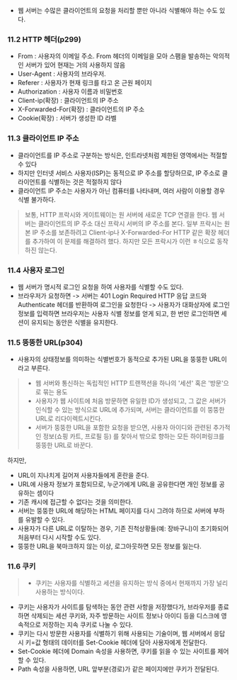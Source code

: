 - 웹 서버는 수많은 클라이언트의 요청을 처리할 뿐만 아니라 식별해야 하는 수도 있다.

### 11.2 HTTP 헤더(p299)
- From : 사용자의 이메일 주소. From 헤더의 이메일을 모아 스팸을 발송하는 악의적인 서버가 있어 현재는 거의 사용하지 않음
- User-Agent : 사용자의 브라우저. 
- Referer : 사용자가 현재 링크를 타고 온 근원 페이지
- Authorization : 사용자 이름과 비밀번호
- Client-ip(확장) : 클라이언트의 IP 주소
- X-Forwarded-For(확장) : 클라이언트의 IP 주소
- Cookie(확장) : 서버가 생성한 ID 라벨

### 11.3 클라이언트 IP 주소
- 클라이언트를 IP 주소로 구분하는 방식은, 인트라넷처럼 제한된 영역에서는 적절할 수 있다
- 하지만 인터넷 서비스 사용자(ISP)는 동적으로 IP 주소를 할당하므로, IP 주소로 클라이언트를 식별하는 것은 적절하지 않다
- 클라이언트 IP 주소는 사용자가 아닌 컴퓨터를 나타내며, 여러 사람이 이용할 경우 식별 불가하다.
> 보통, HTTP 프락시와 게이트웨이는 원 서버에 새로운 TCP 연결을 한다. 웹 서버는 클라이언트의 IP 주소 대신 프락시 서버의 IP 주소를 본다. 
> 일부 프락시는 원본 IP 주소를 보존하려고 Client-ip나 X-Forwarded-For HTTP 같은 확장 헤더를 추가하여 이 문제를 해결하려 했다. 하지만 모든 프락시가 이런 ㅎ식으로 동작하진 않는다.

### 11.4 사용자 로그인
- 웹 서버가 명시적 로그인 요청을 하여 사용자를 식별할 수도 있다.
- 브라우저가 요청하면 -> 서버는 401 Login Required HTTP 응답 코드와 Authenticate 헤더를 반환하여 로그인을 요청한다 -> 사용자가 대화상자에 로그인 정보를 입력하면 브라우저는 사용자 식별 정보를 얻게 되고,
한 번만 로그인하면 세션이 유지되는 동안은 식별을 유지한다.

### 11.5 뚱뚱한 URL(p304)
- 사용자의 상태정보를 의미하는 식별번호가 동적으로 추가된 URL을 뚱뚱한 URL이라고 부른다. 
> - 웹 서버와 통신하는 독립적인 HTTP 트랜잭션을 하나의 '세션' 혹은 '방문'으로 묶는 용도
> - 사용자가 웹 사이트에 처음 방문하면 유일한 ID가 생성되고, 그 값은 서버가 인식할 수 있는 방식으로 URL에 추가되며, 서버는 클라이언트를 이 뚱뚱한 URL로 리다이렉트시킨다.
> - 서버가 뚱뚱한 URL을 포함한 요청을 받으면, 사용자 아이디와 관련된 추가적인 정보(쇼핑 카트, 프로필 등) 를 찾아서 밖으로 향하는 모든 하이퍼링크를 뚱뚱한 URL로 바꾼다.

하지만,
- URL이 지나치게 길어져 사용자들에게 혼란을 준다.
- URL에 사용자 정보가 포함되므로, 누군가에게 URL을 공유한다면 개인 정보를 공유하는 셈이다
- 기존 캐시에 접근할 수 없다는 것을 의미한다.
- 서버는 뚱뚱한 URL에 해당하는 HTML 페이지를 다시 그려야 하므로 서버에 부하를 유발할 수 있다.
- 사용자가 다른 URL로 이탈하는 경우, 기존 진척상황들(예: 장바구니)이 초기화되어 처음부터 다시 시작할 수도 있다.
- 뚱뚱한 URL을 북마크하지 않는 이상, 로그아웃하면 모든 정보를 잃는다.

### 11.6 쿠키
> - 쿠키는 사용자를 식별하고 세션을 유지하는 방식 중에서 현재까지 가장 널리 사용하는 방식이다.
- 쿠키는 사용자가 사이트를 탐색하는 동안 관련 사항을 저장했다가, 브라우저를 종료하면 삭제되는 세션 쿠키와,
자주 방문하는 사이트 정보나 아이디 등을 디스크에 영속적으로 저장하는 지속 쿠키로 나눌 수 있다.
- 쿠키는 다시 방문한 사용자를 식별하기 위해 사용되는 기술이며, 웹 서버에서 응답 시 키=값 형태의 데이터를 Set-Cookie 헤더에 담아 사용자에게 전달한다.
- Set-Cookie 헤더에 Domain 속성을 사용하면, 쿠키를 읽을 수 있는 사이트를 제어할 수 있다.
- Path 속성을 사용하면, URL 앞부분(경로)가 같은 페이지에만 쿠키가 전달된다.
